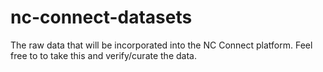 # nc-connect-datasets
The raw data that will be incorporated into the NC Connect platform.  Feel free to to take this and verify/curate the data.
